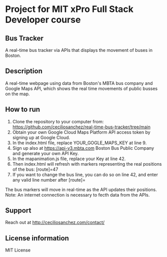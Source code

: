 # Project for MIT xPro Full Stack Developer course

## Bus Tracker

A real-time bus tracker via APIs that displays the movement of buses in Boston.

## Description

A real-time webpage using data from Boston's MBTA bus company and Google Maps API, which shows the real time movements of public busses on the map.

## How to run   

1. Clone the repository to your computer from: https://github.com/ceciliosanchez/real-time-bus-tracker/tree/main
2. Obtain your own Google Cloud Maps Platform API access token by signing up at Google Cloud.
3. In the index.html file, replace YOUR_GOGLE_MAPS_KEY at line 9.
4. Sign up also at https://api-v3.mbta.com Boston Bus Public Company and generate your own API Key.
5. In the mapanimation.js file, replace your Key at line 42.
6. Then index.html will refresh with markers representing the real positions of the bus: [route]=47
7. If you want to change the bus line, you can do so on line 42, and enter any valid line number after [route]=

The bus markers will move in real-time as the API updates their positions.
Note: An internet connection is necessary to fecth data from the APIs.

## Support

Reach out at http://ceciliosanchez.com/contact/

## License information

MIT License

